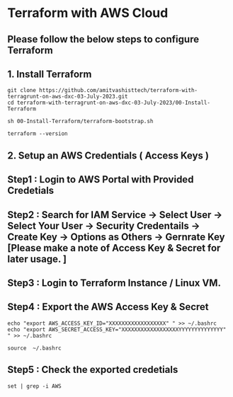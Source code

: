 # Terraform with AWS Cloud 

## Please follow the below steps to configure Terraform

## 1. Install Terraform 
```
git clone https://github.com/amitvashisttech/terraform-with-terragrunt-on-aws-dxc-03-July-2023.git
cd terraform-with-terragrunt-on-aws-dxc-03-July-2023/00-Install-Terraform
```

```
sh 00-Install-Terraform/terraform-bootstrap.sh
```

```
terraform --version 
```

## 2. Setup an AWS Credentials ( Access Keys ) 

## Step1 : Login to AWS Portal with Provided Credetials 
## Step2 : Search for IAM Service -> Select User -> Select Your User -> Security Credentails -> Create Key -> Options as Others -> Gernrate Key [Please make a note of Access Key & Secret for later usage. ]

## Step3 : Login to Terraform Instance / Linux VM. 
## Step4 : Export the AWS Access Key & Secret 
```
echo "export AWS_ACCESS_KEY_ID="XXXXXXXXXXXXXXXXXX" " >> ~/.bashrc
echo "export AWS_SECRET_ACCESS_KEY="XXXXXXXXXXXXXXXXXXYYYYYYYYYYYYYY" " >> ~/.bashrc
```

```
source  ~/.bashrc
```

## Step5 : Check the exported credetials 
```
set | grep -i AWS 
``` 
